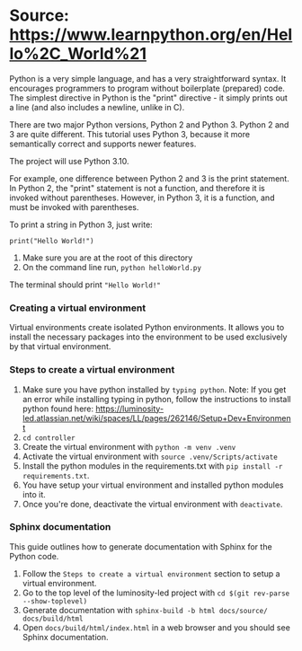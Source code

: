 # Source: https://www.learnpython.org/en/Hello%2C_World%21

Python is a very simple language, and has a very straightforward syntax. It encourages programmers to program without boilerplate (prepared) code. The simplest directive in Python is the "print" directive - it simply prints out a line (and also includes a newline, unlike in C).

There are two major Python versions, Python 2 and Python 3. Python 2 and 3 are quite different. This tutorial uses Python 3, because it more semantically correct and supports newer features.

The project will use Python 3.10.

For example, one difference between Python 2 and 3 is the print statement. In Python 2, the "print" statement is not a function, and therefore it is invoked without parentheses. However, in Python 3, it is a function, and must be invoked with parentheses.

To print a string in Python 3, just write:

`print("Hello World!")`

1. Make sure you are at the root of this directory
2. On the command line run, 
`python helloWorld.py`

The terminal should print 
`"Hello World!"`

### Creating a virtual environment
Virtual environments create isolated Python environments.  It allows you to install the necessary packages into the environment to be used exclusively by that virtual environment.

### Steps to create a virtual environment
1. Make sure you have python installed by `typing python`.
Note: If you get an error while installing typing in python, follow the instructions to install python found here: https://luminosity-led.atlassian.net/wiki/spaces/LL/pages/262146/Setup+Dev+Environment
2. `cd controller`
3. Create the virtual environment with `python -m venv .venv`
4. Activate the virtual environment with `source .venv/Scripts/activate`
5. Install the python modules in the requirements.txt with `pip install -r requirements.txt`.
6. You have setup your virtual environment and installed python modules into it.
7. Once you're done, deactivate the virtual environment with `deactivate`.

### Sphinx documentation
This guide outlines how to generate documentation with Sphinx for the Python code.
1. Follow the `Steps to create a virtual environment` section to setup a virtual environment. 
2. Go to the top level of the luminosity-led project with `cd $(git rev-parse --show-toplevel)`
3. Generate documentation with `sphinx-build -b html docs/source/ docs/build/html`
4. Open `docs/build/html/index.html` in a web browser and you should see Sphinx documentation. 